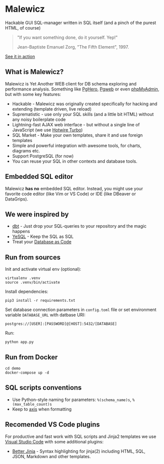 # Malewicz

Hackable GUI SQL-manager written in SQL itself (and a pinch of the purest HTML, of course)


> "If you want something done, do it yourself. Yep!"
>
> Jean-Baptiste Emanuel Zorg, "The Fifth Element", 1997.

[See it in action](https://malewicz.herokuapp.com)

## What is Malewicz?

<!-- Malewicz is a cross-platform Database GUI tool for developers, SQL programmers, database administrators, and analysts.
 -->
Malewicz is Yet Another WEB client for DB schema exploring and performance analysis. Something like [PgHero](https://github.com/ankane/pghero), [Pgweb](https://github.com/sosedoff/pgweb) or even [phpMyAdmin](https://github.com/phpmyadmin/phpmyadmin), but with some key features:

- Hackable - Malewicz was originally created specifically for hacking and extending (template driven, live reload)
- Suprematistic - use only your SQL skills (and a little bit HTML) without any noisy boilerplate code
- Lightning-fast AJAX web interface - but without a single line of JavaScript (we use [Hotwire Turbo](https://turbo.hotwired.dev))
- SQL Market - Make your own templates, share it and use foreign templates
- Simple and powerful integration with awesome tools, for charts, diagrams etc.
- Support PostgreSQL (for now)
- You can reuse your SQL in other contexts and database tools.


## Embedded SQL editor

Malewicz **has no** embedded SQL editor. Instead, you might use your favorite code editor (like Vim or VS Code) or IDE (like DBeaver or DataGrips).


## We were inspired by

- [dbt](https://github.com/dbt-labs/dbt-core) - Just drop your SQL-queries to your repository and the magic happens
- [YeSQL](https://github.com/krisajenkins/yesql) - Keep the SQL as SQL
- Treat your [Database as Code](https://github.com/mgramin/database-as-code)


## Run from sources

Init and activate virtual env (optional):
```
virtualenv .venv
source .venv/bin/activate
```

Install dependencies:
```
pip3 install -r requirements.txt
```

Set database connection parameters in `config.toml` file or set environment variable `DATABASE_URL` with datbase URI:

```
postgres://[USER]:[PASSWORD]@[HOST]:5432/[DATABASE]
```

Run:
```
python app.py
```


## Run from Docker

```
cd demo
docker-compose up -d
```


## SQL scripts conventions

- Use Python-style naming for parameters: `%(schema_name)s`, `%(max_table_count)s`
- Keep to [axis](https://gramin.pro/posts/rivers-and-axis) when formatting


## Recomended VS Code plugins

For productive and fast work with SQL scripts and Jinja2 templates we use [Visual Studio Code](https://github.com/microsoft/vscode) with some additional plugins:

- [Better Jinja](https://marketplace.visualstudio.com/items?itemName=samuelcolvin.jinjahtml) - Syntax highlighting for jinja(2) including HTML, SQL, JSON, Markdown and other templates.
